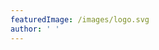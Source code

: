 ```yaml
---
featuredImage: /images/logo.svg
author: ' '
---
```


<!-- Use this to force Gatsby to correctly determine optional images/file schema -->
